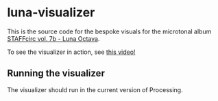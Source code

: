 # luna-visualizer
This is the source code for the bespoke visuals for the microtonal album 
[STAFFcirc vol. 7b - Luna Octava](https://sexytoadsandfrogsfriendcircle.bandcamp.com/album/staffcirc-vol-7b-luna-octava).

To see the visualizer in action, see [this video!](https://www.youtube.com/watch?v=tl0aWEt5nA0&t=811s)

## Running the visualizer
The visualizer should run in the current version of Processing.
